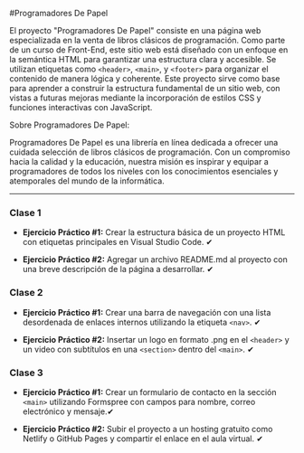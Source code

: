 #Programadores De Papel

El proyecto "Programadores De Papel" consiste en una página web especializada en la venta de libros clásicos de programación. Como parte de un curso de Front-End, este sitio web está diseñado con un enfoque en la semántica HTML para garantizar una estructura clara y accesible. Se utilizan etiquetas como `<header>`, `<main>`, y `<footer>` para organizar el contenido de manera lógica y coherente. Este proyecto sirve como base para aprender a construir la estructura fundamental de un sitio web, con vistas a futuras mejoras mediante la incorporación de estilos CSS y funciones interactivas con JavaScript.

Sobre Programadores De Papel:

Programadores De Papel es una librería en línea dedicada a ofrecer una cuidada selección de libros clásicos de programación. Con un compromiso hacia la calidad y la educación, nuestra misión es inspirar y equipar a programadores de todos los niveles con los conocimientos esenciales y atemporales del mundo de la informática.


---
### Clase 1
- **Ejercicio Práctico #1:** Crear la estructura básica de un proyecto HTML con etiquetas principales en Visual Studio Code. ✔︎

- **Ejercicio Práctico #2:** Agregar un archivo README.md al proyecto con una breve descripción de la página a desarrollar. ✔︎

### Clase 2
- **Ejercicio Práctico #1:** Crear una barra de navegación con una lista desordenada de enlaces internos utilizando la etiqueta `<nav>`. ✔︎

- **Ejercicio Práctico #2:** Insertar un logo en formato .png en el `<header>` y un video con subtítulos en una `<section>` dentro del `<main>`. ✔︎

### Clase 3
- **Ejercicio Práctico #1:** Crear un formulario de contacto en la sección `<main>` utilizando Formspree con campos para nombre, correo electrónico y mensaje.✔︎

- **Ejercicio Práctico #2:** Subir el proyecto a un hosting gratuito como Netlify o GitHub Pages y compartir el enlace en el aula virtual. ✔︎